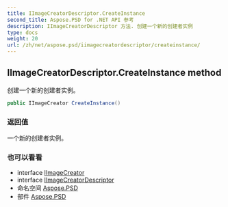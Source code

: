 ```yaml
---
title: IImageCreatorDescriptor.CreateInstance
second_title: Aspose.PSD for .NET API 参考
description: IImageCreatorDescriptor 方法. 创建一个新的创建者实例
type: docs
weight: 20
url: /zh/net/aspose.psd/iimagecreatordescriptor/createinstance/
---
```

## IImageCreatorDescriptor.CreateInstance method

创建一个新的创建者实例。

```csharp
public IImageCreator CreateInstance()
```

### 返回值

一个新的创建者实例。

### 也可以看看

* interface [IImageCreator](../../iimagecreator/)
* interface [IImageCreatorDescriptor](../)
* 命名空间 [Aspose.PSD](../../iimagecreatordescriptor/)
* 部件 [Aspose.PSD](../../../)



